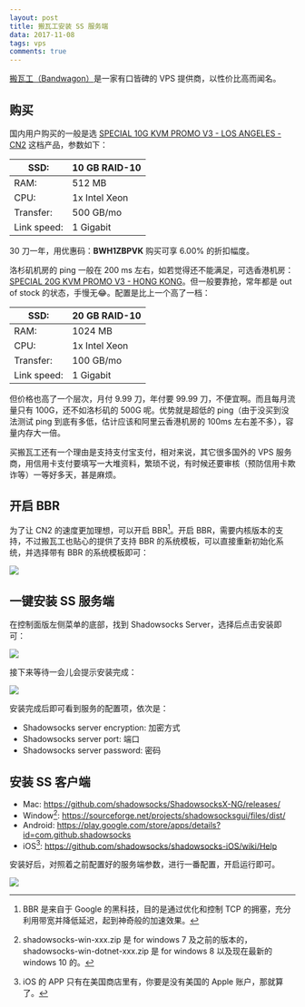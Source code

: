 ```yaml
---
layout: post
title: 搬瓦工安装 SS 服务端
data: 2017-11-08
tags: vps
comments: true
---
```


[搬瓦工（Bandwagon）](https://bandwagonhost.com/aff.php?aff=18390)是一家有口皆碑的 VPS 提供商，以性价比高而闻名。

## 购买

国内用户购买的一般是选 [SPECIAL 10G KVM PROMO V3 - LOS ANGELES - CN2](https://bwh1.net/cart.php?a=confproduct&i=1) 这档产品，参数如下：

| SSD: |10 GB RAID-10 |
| ------------ | ------------ |
| RAM: |512 MB |
| CPU: |1x Intel Xeon |
| Transfer: |500 GB/mo |
| Link speed: |1 Gigabit |

30 刀一年，用优惠码：**BWH1ZBPVK** 购买可享 6.00% 的折扣幅度。

洛杉矶机房的 ping 一般在 200 ms 左右，如若觉得还不能满足，可选香港机房：[SPECIAL 20G KVM PROMO V3 - HONG KONG](https://bwh1.net/aff.php?aff=18390&pid=61)。但一般要靠抢，常年都是 out of stock 的状态，手慢无😂。配置是比上一个高了一档：

| SSD: |20 GB RAID-10 |
| ------------ | ------------ |
| RAM: |1024 MB |
| CPU: |1x Intel Xeon |
| Transfer: |100 GB/mo |
| Link speed: |1 Gigabit |

但价格也高了一个层次，月付 9.99 刀，年付要 99.99 刀，不便宜啊。而且每月流量只有 100G，还不如洛杉矶的 500G 呢。优势就是超低的 ping（由于没买到没法测试 ping 到底有多低，估计应该和阿里云香港机房的 100ms 左右差不多），容量内存大一倍。

买搬瓦工还有一个理由是支持支付宝支付，相对来说，其它很多国外的 VPS 服务商，用信用卡支付要填写一大堆资料，繁琐不说，有时候还要审核（预防信用卡欺诈等）一等好多天，甚是麻烦。

## 开启 BBR

为了让 CN2 的速度更加理想，可以开启 BBR[^1]。开启 BBR，需要内核版本的支持，不过搬瓦工也贴心的提供了支持 BBR 的系统模板，可以直接重新初始化系统，并选择带有 BBR 的系统模板即可：

[^1]: BBR 是来自于 Google 的黑科技，目的是通过优化和控制 TCP 的拥塞，充分利用带宽并降低延迟，起到神奇般的加速效果。

![](https://s10.mogucdn.com/mlcdn/c45406/171108_1426akkj5f56jh7bc8ff5d79fgl8d_1135x631.jpg)

## 一键安装 SS 服务端

在控制面版左侧菜单的底部，找到 Shadowsocks Server，选择后点击安装即可：

![](https://s10.mogucdn.com/mlcdn/c45406/171108_1g9ff4afd6lgbfeh1g4b8i82g4cgg_845x793.jpg)

接下来等待一会儿会提示安装完成：

![](https://s10.mogucdn.com/mlcdn/c45406/171108_3f9h7ak8i56b199b4eceb7d2ik2f4_822x505.jpg)

安装完成后即可看到服务的配置项，依次是：

- Shadowsocks server encryption: 加密方式
- Shadowsocks server port: 端口
- Shadowsocks server password: 密码

## 安装 SS 客户端

- Mac: https://github.com/shadowsocks/ShadowsocksX-NG/releases/
- Window[^2]: https://sourceforge.net/projects/shadowsocksgui/files/dist/
- Android: https://play.google.com/store/apps/details?id=com.github.shadowsocks
- iOS[^3]: https://github.com/shadowsocks/shadowsocks-iOS/wiki/Help

[^2]: shadowsocks-win-xxx.zip 是 for windows 7 及之前的版本的，shadowsocks-win-dotnet-xxx.zip 是 for windows 8 以及现在最新的 windows 10 的。

[^3]: iOS 的 APP 只有在美国商店里有，你要是没有美国的 Apple 账户，那就算了。

安装好后，对照着之前配置好的服务端参数，进行一番配置，开启运行即可。

![](https://s10.mogucdn.com/mlcdn/c45406/171108_71j926h508135748gjg9bgk1fh5l4_488x331.png)
